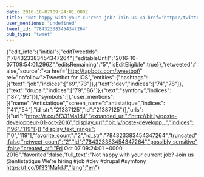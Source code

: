 ```yaml
---
date: 2016-10-07T09:24:01.000Z
title: "Not happy with your current job? Join us <a href='http://twitter.com/antistatique'>@antistatique</a> We’re hiring  #job #dev #drupal #symfony https://t.co/6f331Ma1dJ″"
user_mentions: "undefined"
tweet_id: "784323383454347264"
pub_type: "tweet"
---
```

{"edit_info":{"initial":{"editTweetIds":["784323383454347264"],"editableUntil":"2016-10-07T09:54:01.296Z","editsRemaining":"5","isEditEligible":true}},"retweeted":false,"source":"<a href=\"http://tapbots.com/tweetbot\" rel=\"nofollow\">Tweetbot for iΟS</a>","entities":{"hashtags":[{"text":"job","indices":["69","73"]},{"text":"dev","indices":["74","78"]},{"text":"drupal","indices":["79","86"]},{"text":"symfony","indices":["87","95"]}],"symbols":[],"user_mentions":[{"name":"Antistatique","screen_name":"antistatique","indices":["41","54"],"id_str":"21387125","id":"21387125"}],"urls":[{"url":"https://t.co/6f331Ma1dJ","expanded_url":"http://bit.ly/poste-developpeur-01-oct-2016","display_url":"bit.ly/poste-developp…","indices":["96","119"]}]},"display_text_range":["0","119"],"favorite_count":"2","id_str":"784323383454347264","truncated":false,"retweet_count":"2","id":"784323383454347264","possibly_sensitive":false,"created_at":"Fri Oct 07 09:24:01 +0000 2016","favorited":false,"full_text":"Not happy with your current job? Join us @antistatique We’re hiring  #job #dev #drupal #symfony https://t.co/6f331Ma1dJ","lang":"en"}
